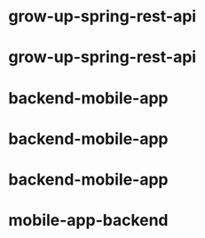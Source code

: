 # grow-up-spring-rest-api
# grow-up-spring-rest-api
# backend-mobile-app
# backend-mobile-app
# backend-mobile-app
# mobile-app-backend
